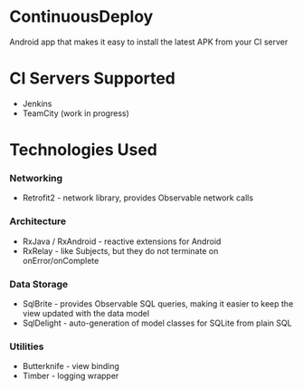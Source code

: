 # ContinuousDeploy
Android app that makes it easy to install the latest APK from your CI server

# CI Servers Supported
* Jenkins
* TeamCity (work in progress)

# Technologies Used
### Networking
* Retrofit2 - network library, provides Observable network calls

### Architecture
* RxJava / RxAndroid - reactive extensions for Android
* RxRelay - like Subjects, but they do not terminate on onError/onComplete

### Data Storage
* SqlBrite - provides Observable SQL queries, making it easier to keep the view updated with the data model
* SqlDelight - auto-generation of model classes for SQLite from plain SQL

### Utilities
* Butterknife - view binding
* Timber - logging wrapper
